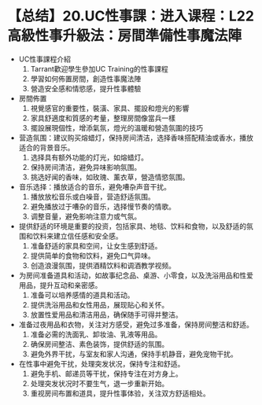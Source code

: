 # 【总结】20.UC性事課：进入课程：L22高級性事升級法：房間準備性事魔法陣

-   UC性事課程介紹
    1.  Tarrant歡迎學生參加UC Training的性事課程
    2.  學習如何佈置房間，創造性事魔法陣
    3.  營造安全感和情慾感，提升性事體驗
-   房間佈置
    1.  視覺感官的重要性，裝潢、家具、擺設和燈光的影響
    2.  家具舒適度和質感的考量，整理房間像當兵一樣
    3.  擺設展現個性，增添氣氛，燈光的溫暖和營造氛圍的技巧
-   营造氛围：建议购买熔蜡灯，保持房间清洁，选择香味搭配精油或香水，播放适合的背景音乐。
    1.  选择具有额外功能的灯光，如熔蜡灯。
    2.  保持房间清洁，避免异味影响氛围。
    3.  挑选好闻的香味，如玫瑰、薰衣草，營造情慾氛围。
-   音乐选择：播放适合的音乐，避免嘈杂声音干扰。
    1.  播放放松音乐或白噪音，营造舒适氛围。
    2.  避免播放过于嘈杂的音乐，选择慢节奏的情歌。
    3.  调整音量，避免影响注意力或气氛。
-   提供舒适的环境是重要的投资，包括家具、地毯、饮料和食物，以及舒适的氛围和饮料来建立信任感和安全感。
    1.  准备舒适的家具和空间，让女生感到舒适。
    2.  提供简单的食物和饮料，避免口气异味。
    3.  创造浪漫氛围，提供酒精饮料和调酒教学视频。
-   为房间准备道具和活动，如故事纪念品、桌游、小零食，以及洗浴用品和性爱用品，提升互动和亲密感。
    1.  准备可以培养感情的道具和活动。
    2.  提供洗浴用品和女性用品，展现贴心和关怀。
    3.  放置性爱用品和清洁用品，确保随手可得并整洁。
-   准备过夜用品和衣物，关注对方感受，避免过多准备，保持房间整洁和舒适。
    1.  准备必需的洗面乳、卸妆油、乳液等用品。
    2.  确保房间整洁、素色装饰，提供舒适的氛围。
    3.  避免外界干扰，与室友和家人沟通，保持手机静音，避免宠物干扰。
-   在性事中避免干扰，处理突发状况，保持专注和舒适。
    1.  避免手机、邮递员等干扰，保持专注在对方身上。
    2.  处理突发状况时不要生气，退一步重新开始。
    3.  重视房间布置和道具，提升性事体验，关注双方舒适相处。